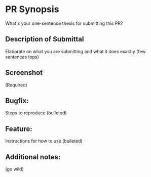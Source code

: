 # PR Synopsis

What's your one-sentence thesis for submitting this PR? <!-- be succinct. Include github ticket number, e.g. #32 -->

## Description of Submittal

Elaborate on what you are submitting and what it does exactly (few sentences tops)

## Screenshot

(Required)

## Bugfix: 

Steps to reproduce (bulleted) 

## Feature: 

Instructions for how to use (bulleted)

## Additional notes:
(go wild)
